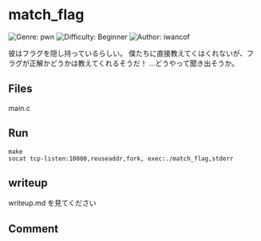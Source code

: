 # match_flag
![Genre: pwn](https://img.shields.io/badge/genre-pwn-brightgreen?style=for-the-badge)
![Difficulty: Beginner](https://img.shields.io/badge/difficulty-Beginner-blue?style=for-the-badge)
![Author: iwancof](https://img.shields.io/badge/author-iwancof-lightgrey?style=for-the-badge)

彼はフラグを隠し持っているらしい。
僕たちに直接教えてくはくれないが、フラグが正解かどうかは教えてくれるそうだ！
...どうやって聞き出そうか。

## Files
main.c

## Run
```
make
socat tcp-listen:10000,reuseaddr,fork, exec:./match_flag,stderr
```
## writeup
writeup.md を見てください

## Comment

